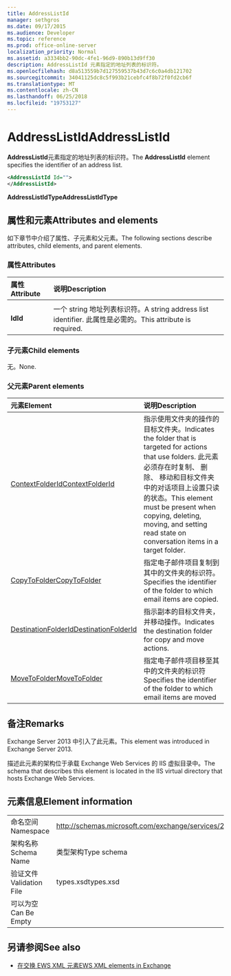 ```yaml
---
title: AddressListId
manager: sethgros
ms.date: 09/17/2015
ms.audience: Developer
ms.topic: reference
ms.prod: office-online-server
localization_priority: Normal
ms.assetid: a3334bb2-90dc-4fe1-96d9-890b13d9ff30
description: AddressListId 元素指定的地址列表的标识符。
ms.openlocfilehash: d8a513559b7d127559537b43d7c6c0a4db121702
ms.sourcegitcommit: 34041125dc8c5f993b21cebfc4f8b72f0fd2cb6f
ms.translationtype: MT
ms.contentlocale: zh-CN
ms.lasthandoff: 06/25/2018
ms.locfileid: "19753127"
---
```

# <a name="addresslistid"></a><span data-ttu-id="69cc1-103">AddressListId</span><span class="sxs-lookup"><span data-stu-id="69cc1-103">AddressListId</span></span>

<span data-ttu-id="69cc1-104">**AddressListId**元素指定的地址列表的标识符。</span><span class="sxs-lookup"><span data-stu-id="69cc1-104">The **AddressListId** element specifies the identifier of an address list.</span></span> 
  
```XML
<AddressListId Id="">
</AddressListId>
```

 <span data-ttu-id="69cc1-105">**AddressListIdType**</span><span class="sxs-lookup"><span data-stu-id="69cc1-105">**AddressListIdType**</span></span>
## <a name="attributes-and-elements"></a><span data-ttu-id="69cc1-106">属性和元素</span><span class="sxs-lookup"><span data-stu-id="69cc1-106">Attributes and elements</span></span>

<span data-ttu-id="69cc1-107">如下章节中介绍了属性、子元素和父元素。</span><span class="sxs-lookup"><span data-stu-id="69cc1-107">The following sections describe attributes, child elements, and parent elements.</span></span>
  
### <a name="attributes"></a><span data-ttu-id="69cc1-108">属性</span><span class="sxs-lookup"><span data-stu-id="69cc1-108">Attributes</span></span>

|<span data-ttu-id="69cc1-109">**属性**</span><span class="sxs-lookup"><span data-stu-id="69cc1-109">**Attribute**</span></span>|<span data-ttu-id="69cc1-110">**说明**</span><span class="sxs-lookup"><span data-stu-id="69cc1-110">**Description**</span></span>|
|:-----|:-----|
|<span data-ttu-id="69cc1-111">
  **Id**</span><span class="sxs-lookup"><span data-stu-id="69cc1-111">**Id**</span></span> <br/> |<span data-ttu-id="69cc1-112">一个 string 地址列表标识符。</span><span class="sxs-lookup"><span data-stu-id="69cc1-112">A string address list identifier.</span></span> <span data-ttu-id="69cc1-113">此属性是必需的。</span><span class="sxs-lookup"><span data-stu-id="69cc1-113">This attribute is required.</span></span>  <br/> |
   
### <a name="child-elements"></a><span data-ttu-id="69cc1-114">子元素</span><span class="sxs-lookup"><span data-stu-id="69cc1-114">Child elements</span></span>

<span data-ttu-id="69cc1-115">无。</span><span class="sxs-lookup"><span data-stu-id="69cc1-115">None.</span></span>
  
### <a name="parent-elements"></a><span data-ttu-id="69cc1-116">父元素</span><span class="sxs-lookup"><span data-stu-id="69cc1-116">Parent elements</span></span>

|<span data-ttu-id="69cc1-117">**元素**</span><span class="sxs-lookup"><span data-stu-id="69cc1-117">**Element**</span></span>|<span data-ttu-id="69cc1-118">**说明**</span><span class="sxs-lookup"><span data-stu-id="69cc1-118">**Description**</span></span>|
|:-----|:-----|
|[<span data-ttu-id="69cc1-119">ContextFolderId</span><span class="sxs-lookup"><span data-stu-id="69cc1-119">ContextFolderId</span></span>](contextfolderid.md) <br/> |<span data-ttu-id="69cc1-120">指示使用文件夹的操作的目标文件夹。</span><span class="sxs-lookup"><span data-stu-id="69cc1-120">Indicates the folder that is targeted for actions that use folders.</span></span> <span data-ttu-id="69cc1-121">此元素必须存在时复制、 删除、 移动和目标文件夹中的对话项目上设置只读的状态。</span><span class="sxs-lookup"><span data-stu-id="69cc1-121">This element must be present when copying, deleting, moving, and setting read state on conversation items in a target folder.</span></span>  <br/> |
|[<span data-ttu-id="69cc1-122">CopyToFolder</span><span class="sxs-lookup"><span data-stu-id="69cc1-122">CopyToFolder</span></span>](copytofolder.md) <br/> |<span data-ttu-id="69cc1-123">指定电子邮件项目复制到其中的文件夹的标识符。</span><span class="sxs-lookup"><span data-stu-id="69cc1-123">Specifies the identifier of the folder to which email items are copied.</span></span>  <br/> |
|[<span data-ttu-id="69cc1-124">DestinationFolderId</span><span class="sxs-lookup"><span data-stu-id="69cc1-124">DestinationFolderId</span></span>](destinationfolderid.md) <br/> |<span data-ttu-id="69cc1-125">指示副本的目标文件夹，并移动操作。</span><span class="sxs-lookup"><span data-stu-id="69cc1-125">Indicates the destination folder for copy and move actions.</span></span>  <br/> |
|[<span data-ttu-id="69cc1-126">MoveToFolder</span><span class="sxs-lookup"><span data-stu-id="69cc1-126">MoveToFolder</span></span>](movetofolder.md) <br/> |<span data-ttu-id="69cc1-127">指定电子邮件项目移至其中的文件夹的标识符</span><span class="sxs-lookup"><span data-stu-id="69cc1-127">Specifies the identifier of the folder to which email items are moved</span></span>  <br/> |
   
## <a name="remarks"></a><span data-ttu-id="69cc1-128">备注</span><span class="sxs-lookup"><span data-stu-id="69cc1-128">Remarks</span></span>

<span data-ttu-id="69cc1-129">Exchange Server 2013 中引入了此元素。</span><span class="sxs-lookup"><span data-stu-id="69cc1-129">This element was introduced in Exchange Server 2013.</span></span>
  
<span data-ttu-id="69cc1-130">描述此元素的架构位于承载 Exchange Web Services 的 IIS 虚拟目录中。</span><span class="sxs-lookup"><span data-stu-id="69cc1-130">The schema that describes this element is located in the IIS virtual directory that hosts Exchange Web Services.</span></span>
  
## <a name="element-information"></a><span data-ttu-id="69cc1-131">元素信息</span><span class="sxs-lookup"><span data-stu-id="69cc1-131">Element information</span></span>

|||
|:-----|:-----|
|<span data-ttu-id="69cc1-132">命名空间</span><span class="sxs-lookup"><span data-stu-id="69cc1-132">Namespace</span></span>  <br/> |http://schemas.microsoft.com/exchange/services/2006/types  <br/> |
|<span data-ttu-id="69cc1-133">架构名称</span><span class="sxs-lookup"><span data-stu-id="69cc1-133">Schema Name</span></span>  <br/> |<span data-ttu-id="69cc1-134">类型架构</span><span class="sxs-lookup"><span data-stu-id="69cc1-134">Type schema</span></span>  <br/> |
|<span data-ttu-id="69cc1-135">验证文件</span><span class="sxs-lookup"><span data-stu-id="69cc1-135">Validation File</span></span>  <br/> |<span data-ttu-id="69cc1-136">types.xsd</span><span class="sxs-lookup"><span data-stu-id="69cc1-136">types.xsd</span></span>  <br/> |
|<span data-ttu-id="69cc1-137">可以为空</span><span class="sxs-lookup"><span data-stu-id="69cc1-137">Can Be Empty</span></span>  <br/> ||
   
## <a name="see-also"></a><span data-ttu-id="69cc1-138">另请参阅</span><span class="sxs-lookup"><span data-stu-id="69cc1-138">See also</span></span>

- [<span data-ttu-id="69cc1-139">在交换 EWS XML 元素</span><span class="sxs-lookup"><span data-stu-id="69cc1-139">EWS XML elements in Exchange</span></span>](ews-xml-elements-in-exchange.md)

